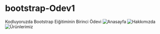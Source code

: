 # bootstrap-Odev1
Kodluyoruzda Bootstrap Eiğitiminin Birinci Ödevi
![Anasayfa](https://github.com/erensatir13/bootstrap-Odev1/assets/138319866/e01434c1-79f0-4e2a-b026-f7dd3c3695d8)
![Hakkımızda](https://github.com/erensatir13/bootstrap-Odev1/assets/138319866/31f8ea41-9499-4f7a-bfe9-adb419c24f37)
![Ürünlerimiz](https://github.com/erensatir13/bootstrap-Odev1/assets/138319866/d40e1da6-4c8b-4a3e-a142-495cb5a6895d)

